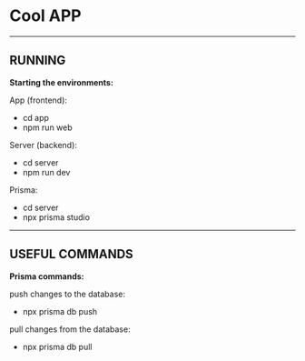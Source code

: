 # Cool APP #

----------------------------------------
## RUNNING ##
<b>Starting the environments:</b> <br>

App (frontend):
- cd app
- npm run web

Server (backend):
- cd server
- npm run dev

Prisma:
- cd server
- npx prisma studio

----------------------------------------
## USEFUL COMMANDS ##
<b>Prisma commands:</b> <br>

push changes to the database:
- npx prisma db push

pull changes from the database:
- npx prisma db pull
